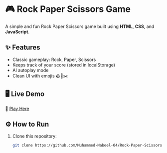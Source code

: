 # 🎮 Rock Paper Scissors Game

A simple and fun Rock Paper Scissors game built using **HTML**, **CSS**, and **JavaScript**.

## ✨ Features
- Classic gameplay: Rock, Paper, Scissors
- Keeps track of your score (stored in localStorage)
- AI autoplay mode
- Clean UI with emojis 🪨📄✂️

## 🖥️ Live Demo
🔗 [Play Here](https://muhammed-nabeel-04.github.io/Rock-Paper-Scissors-game-/)

## ⚙️ How to Run
1. Clone this repository:
   ```bash
   git clone https://github.com/Muhammed-Nabeel-04/Rock-Paper-Scissors-game-.git
